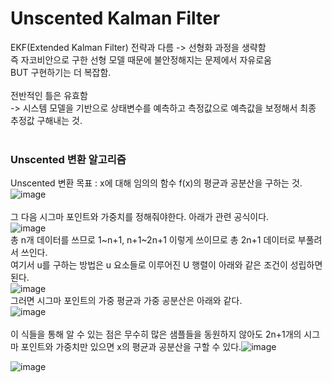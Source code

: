 # Unscented Kalman Filter
EKF(Extended Kalman Filter) 전략과 다름 -> 선형화 과정을 생략함<br>
즉 자코비안으로 구한 선형 모델 때문에 불안정해지는 문제에서 자유로움<br>
BUT 구현하기는 더 복잡함.<br>
<br>
전반적인 틀은 유효함<br>
-> 시스템 모델을 기반으로 상태변수를 예측하고 측정값으로 예측값을 보정해서 최종 추정값 구해내는 것.<br>
<br>

### Unscented 변환 알고리즘
Unscented 변환 목표 : x에 대해 임의의 함수 f(x)의 평균과 공분산을 구하는 것.<br>
![image](https://user-images.githubusercontent.com/42115807/110307550-5e1ba900-8042-11eb-9de2-2777a99ec562.png)<br>
<br>
그 다음 시그마 포인트와 가중치를 정해줘야한다. 아래가 관련 공식이다.<br>
![image](https://user-images.githubusercontent.com/42115807/110308966-1f86ee00-8044-11eb-876d-4f7ee35bb605.png)<br>
총 n개 데이터를 쓰므로 1~n+1, n+1~2n+1 이렇게 쓰이므로 총 2n+1 데이터로 부풀려서 쓰인다.<br>
여기서 u를 구하는 방법은 u 요소들로 이루어진 U 행렬이 아래와 같은 조건이 성립하면 된다.<br>
![image](https://user-images.githubusercontent.com/42115807/110309438-ae940600-8044-11eb-8cca-16e0b7b0e4ec.png)<br>
그러면 시그마 포인트의 가중 평균과 가중 공분산은 아래와 같다.<br>
![image](https://user-images.githubusercontent.com/42115807/110309711-07639e80-8045-11eb-9a60-80c2d41dd345.png)<br>
<br>
이 식들을 통해 알 수 있는 점은 무수히 많은 샘플들을 동원하지 않아도 2n+1개의 시그마 포인트와 가중치만 있으면 x의 평균과 공분산을 구할 수 있다.![image](https://user-images.githubusercontent.com/42115807/110309711-07639e80-8045-11eb-9a60-80c2d41dd345.png)<br>





![image](https://user-images.githubusercontent.com/42115807/110308372-60323780-8043-11eb-9753-f79e75fb7c0e.png)<br>
